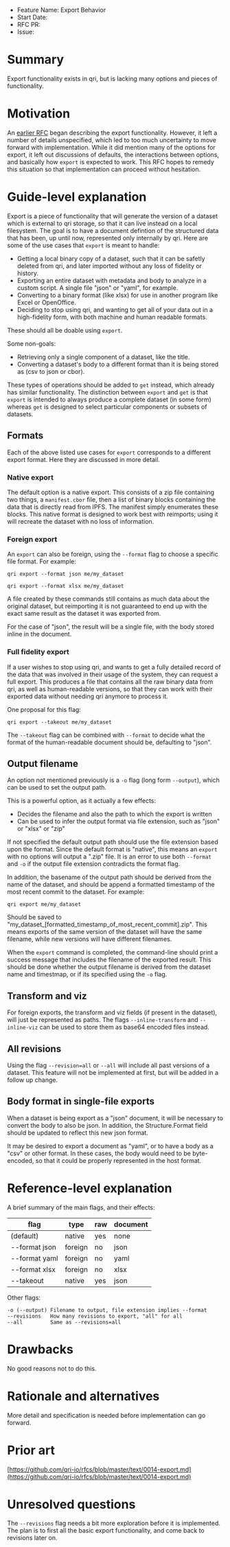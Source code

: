 - Feature Name: Export Behavior
- Start Date: <!-- (fill me in with today's date, YYYY-MM-DD) -->
- RFC PR: <!-- (leave this empty) -->
- Issue: <!-- (leave this empty) -->

# Summary
[summary]: #summary

Export functionality exists in qri, but is lacking many options and pieces of functionality.

# Motivation
[motivation]: #motivation

An <a href="https://github.com/qri-io/rfcs/blob/master/text/0014-export.md">earlier RFC</a> began describing the export functionality. However, it left a number of details unspecified, which led to too much uncertainty to move forward with implementation. While it did mention many of the options for export, it left out discussions of defaults, the interactions between options, and basically how `export` is expected to work. This RFC hopes to remedy this situation so that implementation can proceed without hesitation.

# Guide-level explanation
[guide-level-explanation]: #guide-level-explanation

Export is a piece of functionality that will generate the version of a dataset which is external to qri storage, so that it can live instead on a local filesystem. The goal is to have a document defintion of the structured data that has been, up until now, represented only internally by qri. Here are some of the use cases that `export` is meant to handle:

* Getting a local binary copy of a dataset, such that it can be safetly deleted from qri, and later imported without any loss of fidelity or history.
* Exporting an entire dataset with metadata and body to analyze in a custom script. A single file "json" or "yaml", for example.
* Converting to a binary format (like xlsx) for use in another program like Excel or OpenOffice.
* Deciding to stop using qri, and wanting to get all of your data out in a high-fidelity form, with both machine and human readable formats.

These should all be doable using `export`.

Some non-goals:

* Retrieving only a single component of a dataset, like the title.
* Converting a dataset's body to a different format than it is being stored as (csv to json or cbor).

These types of operations should be added to `get` instead, which already has similar functionality. The distinction between `export` and `get` is that `export` is intended to always produce a complete dataset (in some form) whereas `get` is designed to select particular components or subsets of datasets.

## Formats

Each of the above listed use cases for `export` corresponds to a different export format. Here they are discussed in more detail.

### Native export

The default option is a native export. This consists of a zip file containing two things, a `manifest.cbor` file, then a list of binary blocks containing the data that is directly read from IPFS. The manifest simply enumerates these blocks. This native format is designed to work best with reimports; using it will recreate the dataset with no loss of information.

### Foreign export

An `export` can also be foreign, using the `--format` flag to choose a specific file format. For example:

```
qri export --format json me/my_dataset
```

```
qri export --format xlsx me/my_dataset
```

A file created by these commands still contains as much data about the original dataset, but reimporting it is not guaranteed to end up with the exact same result as the dataset it was exported from.

For the case of "json", the result will be a single file, with the body stored inline in the document.

### Full fidelity export

If a user wishes to stop using qri, and wants to get a fully detailed record of the data that was involved in their usage of the system, they can request a full export. This produces a file that contains all the raw binary data from qri, as well as human-readable versions, so that they can work with their exported data without needing qri anymore to process it.

One proposal for this flag:

```
qri export --takeout me/my_dataset
```

The `--takeout` flag can be combined with `--format` to decide what the format of the human-readable document should be, defaulting to "json".

## Output filename

An option not mentioned previously is a `-o` flag (long form `--output`), which can be used to set the output path.

This is a powerful option, as it actually a few effects:

* Decides the filename and also the path to which the export is written
* Can be used to infer the output format via file extension, such as "json" or "xlsx" or "zip"

If not specified the default output path should use the file extension based upon the format. Since the default format is "native", this means an `export` with no options will output a ".zip" file. It is an error to use both `--format` and `-o` if the output file extension contradicts the format flag.

In addition, the basename of the output path should be derived from the name of the dataset, and should be append a formatted timestamp of the most recent commit to the dataset. For example:
 
`qri export me/my_dataset`
 
Should be saved to "my_dataset_[formatted_timestamp_of_most_recent_commit].zip". This means exports of the same version of the dataset will have the same filename, while new versions will have different filenames.
 
When the `export` command is completed, the command-line should print a success message that includes the filename of the exported result. This should be done whether the output filename is derived from the dataset name and timestmap, or if its specified using the `-o` flag.

## Transform and viz

For foreign exports, the transform and viz fields (if present in the dataset), will just be represented as paths. The flags `--inline-transform` and `--inline-viz` can be used to store them as base64 encoded files instead.

## All revisions

Using the flag `--revision=all` or `--all` will include all past versions of a dataset. This feature will not be implemented at first, but will be added in a follow up change.

## Body format in single-file exports

When a dataset is being export as a "json" document, it will be necessary to convert the body to also be json. In addition, the Structure.Format field should be updated to reflect this new json format.

It may be desired to export a document as "yaml", or to have a body as a "csv" or other format. In these cases, the body would need to be byte-encoded, so that it could be properly represented in the host format.

# Reference-level explanation
[reference-level-explanation]: #reference-level-explanation

A brief summary of the main flags, and their effects:

| flag          | type    | raw   | document |
| ------------- | ------- | ----- | -------- |
| (default)     | native  | yes   | none     |
| --format json | foreign | no    | json     |
| --format yaml | foreign | no    | yaml     |
| --format xlsx | foreign | no    | xlsx     |
| --takeout     | native  | yes   | json     |

Other flags:

```
-o (--output) Filename to output, file extension implies --format
--revisions   How many revisions to export, "all" for all
--all         Same as --revisions=all
```

# Drawbacks
[drawbacks]: #drawbacks

No good reasons not to do this.

# Rationale and alternatives
[rationale-and-alternatives]: #rationale-and-alternatives

More detail and specification is needed before implementation can go forward.

# Prior art
[prior-art]: #prior-art

[https://github.com/qri-io/rfcs/blob/master/text/0014-export.md](https://github.com/qri-io/rfcs/blob/master/text/0014-export.md)

# Unresolved questions
[unresolved-questions]: #unresolved-questions

The `--revisions` flag needs a bit more exploration before it is implemented. The plan is to first all the basic export functionality, and come back to revisions later on.


